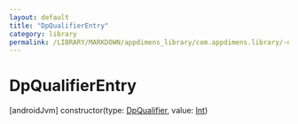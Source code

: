 ```yaml
---
layout: default
title: "DpQualifierEntry"
category: library
permalink: /LIBRARY/MARKDOWN/appdimens_library/com.appdimens.library/-dp-qualifier-entry/-dp-qualifier-entry.html
---
```


# DpQualifierEntry

[androidJvm]
constructor(type: [DpQualifier](../-dp-qualifier/index.md), value: [Int](https://kotlinlang.org/api/core/kotlin-stdlib/kotlin/-int/index.html))